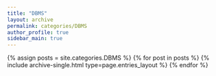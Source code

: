 ```yaml
---
title: "DBMS"
layout: archive
permalink: categories/DBMS
author_profile: true
sidebar_main: true
---
```



{% assign posts = site.categories.DBMS %}
{% for post in posts %} {% include archive-single.html type=page.entries_layout %} {% endfor %}